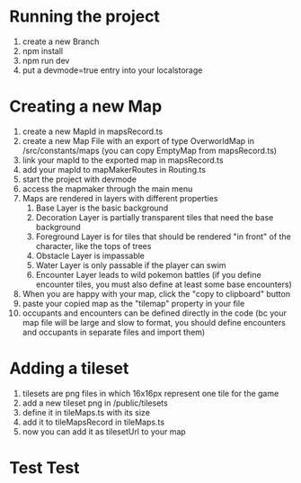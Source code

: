 # Running the project

1. create a new Branch
2. npm install
3. npm run dev
4. put a devmode=true entry into your localstorage

# Creating a new Map

1. create a new MapId in mapsRecord.ts
2. create a new Map File with an export of type OverworldMap in /src/constants/maps (you can copy EmptyMap from mapsRecord.ts)
3. link your mapId to the exported map in mapsRecord.ts
4. add your mapId to mapMakerRoutes in Routing.ts
5. start the project with devmode
6. access the mapmaker through the main menu
7. Maps are rendered in layers with different properties
   1. Base Layer is the basic background
   2. Decoration Layer is partially transparent tiles that need the base background
   3. Foreground Layer is for tiles that should be rendered "in front" of the character, like the tops of trees
   4. Obstacle Layer is impassable
   5. Water Layer is only passable if the player can swim
   6. Encounter Layer leads to wild pokemon battles (if you define encounter tiles, you must also define at least some base encounters)
8. When you are happy with your map, click the "copy to clipboard" button
9. paste your copied map as the "tilemap" property in your file
10. occupants and encounters can be defined directly in the code (bc your map file will be large and slow to format, you should define encounters and occupants in separate files and import them)

# Adding a tileset

1. tilesets are png files in which 16x16px represent one tile for the game
2. add a new tileset png in /public/tilesets
3. define it in tileMaps.ts with its size
4. add it to tileMapsRecord in tileMaps.ts
5. now you can add it as tilesetUrl to your map

# Test Test
